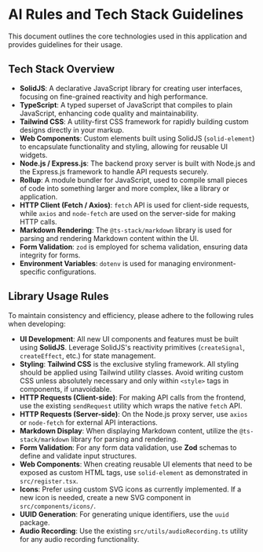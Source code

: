 # AI Rules and Tech Stack Guidelines

This document outlines the core technologies used in this application and provides guidelines for their usage.

## Tech Stack Overview

*   **SolidJS**: A declarative JavaScript library for creating user interfaces, focusing on fine-grained reactivity and high performance.
*   **TypeScript**: A typed superset of JavaScript that compiles to plain JavaScript, enhancing code quality and maintainability.
*   **Tailwind CSS**: A utility-first CSS framework for rapidly building custom designs directly in your markup.
*   **Web Components**: Custom elements built using SolidJS (`solid-element`) to encapsulate functionality and styling, allowing for reusable UI widgets.
*   **Node.js / Express.js**: The backend proxy server is built with Node.js and the Express.js framework to handle API requests securely.
*   **Rollup**: A module bundler for JavaScript, used to compile small pieces of code into something larger and more complex, like a library or application.
*   **HTTP Client (Fetch / Axios)**: `fetch` API is used for client-side requests, while `axios` and `node-fetch` are used on the server-side for making HTTP calls.
*   **Markdown Rendering**: The `@ts-stack/markdown` library is used for parsing and rendering Markdown content within the UI.
*   **Form Validation**: `zod` is employed for schema validation, ensuring data integrity for forms.
*   **Environment Variables**: `dotenv` is used for managing environment-specific configurations.

## Library Usage Rules

To maintain consistency and efficiency, please adhere to the following rules when developing:

*   **UI Development**: All new UI components and features must be built using **SolidJS**. Leverage SolidJS's reactivity primitives (`createSignal`, `createEffect`, etc.) for state management.
*   **Styling**: **Tailwind CSS** is the exclusive styling framework. All styling should be applied using Tailwind utility classes. Avoid writing custom CSS unless absolutely necessary and only within `<style>` tags in components, if unavoidable.
*   **HTTP Requests (Client-side)**: For making API calls from the frontend, use the existing `sendRequest` utility which wraps the native `fetch` API.
*   **HTTP Requests (Server-side)**: On the Node.js proxy server, use `axios` or `node-fetch` for external API interactions.
*   **Markdown Display**: When displaying Markdown content, utilize the `@ts-stack/markdown` library for parsing and rendering.
*   **Form Validation**: For any form data validation, use **Zod** schemas to define and validate input structures.
*   **Web Components**: When creating reusable UI elements that need to be exposed as custom HTML tags, use `solid-element` as demonstrated in `src/register.tsx`.
*   **Icons**: Prefer using custom SVG icons as currently implemented. If a new icon is needed, create a new SVG component in `src/components/icons/`.
*   **UUID Generation**: For generating unique identifiers, use the `uuid` package.
*   **Audio Recording**: Use the existing `src/utils/audioRecording.ts` utility for any audio recording functionality.